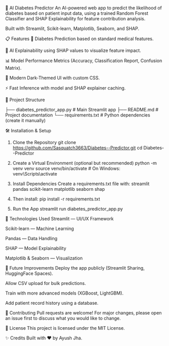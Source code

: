🧠 AI Diabetes Predictor
An AI-powered web app to predict the likelihood of diabetes based on patient input data, using a trained Random Forest Classifier and SHAP Explainability for feature contribution analysis.

Built with Streamlit, Scikit-learn, Matplotlib, Seaborn, and SHAP.

📋 Features
🏥 Diabetes Prediction based on standard medical features.

🧠 AI Explainability using SHAP values to visualize feature impact.

📊 Model Performance Metrics (Accuracy, Classification Report, Confusion Matrix).

🎨 Modern Dark-Themed UI with custom CSS.

⚡ Fast Inference with model and SHAP explainer caching.

📂 Project Structure

├── diabetes_predictor_app.py  # Main Streamlit app
├── README.md                  # Project documentation
└── requirements.txt           # Python dependencies (create it manually)

🛠️ Installation & Setup

1. Clone the Repository
   git clone https://github.com/Sasquatch3663/Diabetes--Predictor.git
   cd Diabetes--Predictor

2. Create a Virtual Environment (optional but recommended)
   python -m venv venv
   source venv/bin/activate      # On Windows: venv\Scripts\activate

3. Install Dependencies
   Create a requirements.txt file with:
   streamlit
   pandas
   scikit-learn
   matplotlib
   seaborn
   shap

3. Then install:
   pip install -r requirements.txt

4. Run the App
   streamlit run diabetes_predictor_app.py


🧠 Technologies Used
Streamlit — UI/UX Framework

Scikit-learn — Machine Learning

Pandas — Data Handling

SHAP — Model Explainability

Matplotlib & Seaborn — Visualization



🌟 Future Improvements
Deploy the app publicly (Streamlit Sharing, HuggingFace Spaces).

Allow CSV upload for bulk predictions.

Train with more advanced models (XGBoost, LightGBM).

Add patient record history using a database.

🤝 Contributing
Pull requests are welcome! For major changes, please open an issue first to discuss what you would like to change.

📜 License
This project is licensed under the MIT License.

✨ Credits
Built with ❤️ by Ayush Jha.
